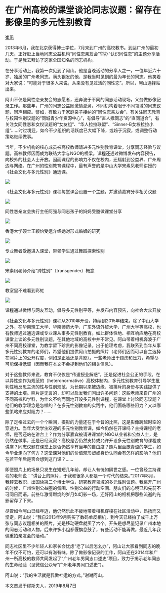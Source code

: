 # 在广州高校的课堂谈论同志议题：留存在影像里的多元性别教育

[崔乐](https://matters.news/@cuile595595/%E5%9C%A8%E5%B9%BF%E5%B7%9E%E9%AB%98%E6%A0%A1%E7%9A%84%E8%AF%BE%E5%A0%82%E8%B0%88%E8%AE%BA%E5%90%8C%E5%BF%97%E8%AE%AE%E9%A2%98-%E7%95%99%E5%AD%98%E5%9C%A8%E5%BD%B1%E5%83%8F%E9%87%8C%E7%9A%84%E5%A4%9A%E5%85%83%E6%80%A7%E5%88%AB%E6%95%99%E8%82%B2-zdpuAnHYhKTKGSCmKTEgLaUdrhPp6uU8BX8ipzjo7RTGMWTvU)

2013年6月，我在北京获得博士学位，7月来到广州的高校教书。到达广州的最初几天，正好赶上当地同志公益机构“同性恋亲友会”举办“认识同性恋”的主题分享活动。于是我去拜访了这家全国知名的同志机构。

在分享活动上，我第一次见到了阿山。他是当晚活动的分享人之一，一位年近六十岁、独居的广州老同志。满头银发的他，是我当时见到的最为年长的同志。他笑着对大家说：“可能对于很多人来说，从来没有见过活的同性恋”。所以，阿山选择站出来。

阿山不仅是同性恋亲友会的志愿者，还奔波于不同的同志活动现场，义务做影像记录工作。那些年，广州的同志公益圈激情澎湃，不同机构着眼于不同领域的同志议题，同声相应。譬如，有致力于家庭亲子接纳的“同性恋亲友会”，有关注同志教育与校园性别议题的“同城青少年资源中心”，有倡导“直人撑同志”的“直同道合”，有关注女同性恋和女权议题的“女友组”、“华人拉拉联盟”、“Sinner-B女权拉拉小组”……时过境迁，如今不少组织的活跃度已大幅下降，或趋于沉寂，或调整行动策略继续做事。

当年，不少机构的核心成员被高校教师请进多元性别教育课堂，分享同志经验与议题。高校教师因而成为联结大学与NGO的桥梁。课程还通过微博发布内容预告，向校外的社会人士开放。因而课程的影响力不仅在校内，还辐射到公益界、广州周边与网络。在广州的性别教育课程中，最有声誉的是中山大学宋素凤老师讲授的《社会文化与多元性别》通选课。

![](https://assets.matters.news/embed/587e8706-b6e9-47f9-9ea3-db8eac4f2e47.jpeg)

《社会文化与多元性别》课程每堂课会设置一个主题，并邀请嘉宾分享相关议题

![](https://assets.matters.news/embed/fbe341f6-6fd0-4cc9-96f5-83b34f7f8c93.jpeg)

同性恋亲友会执行主任阿强与同志孩子的妈妈受邀做课堂分享

![](https://assets.matters.news/embed/5d549fbd-4abd-45dd-be16-13fdac6aaca3.jpeg)

香港大学硕士王颖怡受邀介绍她对形式婚姻的研究

![](https://assets.matters.news/embed/188aaf29-0b66-4c0f-8af6-2ac9eea26ffb.jpeg)

专业舞者受邀进入课堂，带领学生通过舞蹈探索性别

![](https://assets.matters.news/embed/8af727a5-5863-46ff-a550-7171062dce8e.jpeg)

宋素凤老师介绍“跨性别”（transgender）概念

![](https://assets.matters.news/embed/173a6330-011e-4e44-bb71-14d4f7da543d.jpeg)

教室里不难看到彩虹

![](https://assets.matters.news/embed/81e88027-da50-4ee2-b0a4-c2c91e3e1c0a.jpeg)

课程通过微博与网友互动，倡导多元性别平等，并发布内容预告，向社会大众开放

《社会文化与多元性别》课程从2010年开设，持续到2015年结束。除了中山大学之外，在华南理工大学、华南师范大学、广东外语外贸大学、广州大学等高校，也有教师通过通选课或专业课从事多元性别教育。如此群体性地、相互响应地在高校课堂上谈论多元性别议题，在其他地域的高校中并不常见。阿山带着相机奔波于广州不同高校课堂，为教学留下珍贵的影像记录。出于伦理考虑，我联系到当年从事多元性别教育的老师们，希望他们提供阿山拍摄的照片（老师们因而可以自主选择在照片上的公开程度，例如是正脸还是背影）。一些老师出于顾虑和压力，希望尽可能保持低调（因而我在本文不会提到他们的相关信息）。

对于这些教师来说，教育不仅仅是“传道授业解惑”，还是促进社会公正的手段。在以异性恋作为规范的（heteronormative）高校体制内，多元性别教育引导学生批判性地反思主流的性与性别规范，为长期以来被边缘、被排斥的身份与实践提供了支持的土壤。照片是无言的，却可以启发我们问出许多问题：这些老师来自广州的不同高校和学科，为什幺不约而同地开设多元性别课程，在课堂上讨论同志议题？他们的教学理念是怎样的？在多元性别教育的实践中，他们面临哪些阻力？又以哪些策略来应对阻力？……

除了定格过去的一个个瞬间，摄影的力量还在于今昔的比照，这是影像跨越时空的穿透力。当年大受学生欢迎的多元性别教育课，如今仍然在开课吗？主持课程的老师，是否还站在讲台上？作为分享嘉宾被请进课堂的NGO从业者和公益人士，是仍然在做事，还是已经沉寂？高校是否仍然支持或允许开设多元性别教育的课程或讲座？同志议题在课堂上是否仍然享有当年的自由度？照片里面庞青涩的学生，如今毕业走向了何方？这堂课对他们的价值观形塑或身份认同会有怎样的影响？他们在若干年后是否会想到这门课？……

即便照片上的场景只发生在短短几年前，却让人有恍如隔世之感。一位曾经主持课程的老师说：“讲台上的照片，于我和很多人都是一个时代的结束。”2017年8月，我辞去教职，出国读第二个博士学位，研究教育领域的多元性别议题。我离开广州的时候，广州性别公益圈的氛围、性别公益的行动空间、朋友们的心境已和先前不可同日而语。前些年激情燃烧的岁月如幻影一场，还好阿山的相机把那些流逝的光影留存了下来。

尽管如今阿山已经年迈，他仍然乐此不疲地带着相机穿梭在社区活动中，昂扬而又坚定。阿山说：“我自2013年9月购买了数码单反相机，到今天已经拍了成千上万张与同志议题相关的图片，光是移动硬盘就买了六个。开头是想尽量记录广州本地的同志活动和人物，后来许多小组都偃旗息鼓了，有些活动不能再做，最近几年我偏重拍亲友会的活动。”

同志社区里不少年轻人和家长会忧虑“老了以后怎幺办”，阿山让大家看到同志的晚年不仅不可怕，还可以有滋有味。除了做影像记录的工作，阿山还在2014年和广州一所高校的教师共同发起了“广州老年男同志口述史”项目，致力于揭示老年同志的生命经验（见微信公众号“广州老年男同口述史”）。

阿山说：“我的生活就是我做社运的方式。”谢谢阿山。

本文首发于缪斯夫人，2019年8月7日